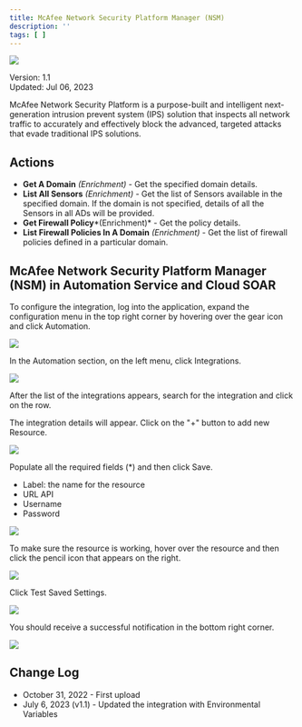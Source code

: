 ```yaml
---
title: McAfee Network Security Platform Manager (NSM)
description: ''
tags: [ ]
---
```


![](/img/platform-services/automation-service/app-central/logos/mcafee-network-security-platform-manager-nsm.png)

Version: 1.1  
Updated: Jul 06, 2023

McAfee Network Security Platform is a purpose-built and intelligent next-generation intrusion prevent system (IPS)
solution that inspects all network traffic to accurately and effectively block the advanced, targeted attacks that evade
traditional IPS solutions.

## Actions

* **Get A Domain** *(Enrichment)* - Get the specified domain details.
* **List All Sensors** *(Enrichment)* - Get the list of Sensors available in the specified domain. If the domain is not
  specified, details of all the Sensors in all ADs will be provided.
* **Get Firewall Policy***(Enrichment)* - Get the policy details.
* **List Firewall Policies In A Domain** *(Enrichment)* - Get the list of firewall policies defined in a particular
  domain.

## McAfee Network Security Platform Manager (NSM) in Automation Service and Cloud SOAR

To configure the integration, log into the application, expand the configuration menu in the top right corner
by hovering over the gear icon and click Automation.

![](/img/platform-services/automation-service/app-central/integrations/mcafee-network-security-platform-manager-nsm/mcafee-network-security-platform-manager-nsm-1.png)

In the Automation section, on the left menu, click Integrations.

![](/img/platform-services/automation-service/app-central/integrations/mcafee-network-security-platform-manager-nsm/mcafee-network-security-platform-manager-nsm-2.png)

After the list of the integrations appears, search for the integration and click on the row.

The integration details will appear. Click on the "+" button to add new Resource.

![](/img/platform-services/automation-service/app-central/integrations/mcafee-network-security-platform-manager-nsm/mcafee-network-security-platform-manager-nsm-3.png)

Populate all the required fields (\*) and then click Save.

* Label: the name for the resource
* URL API
* Username
* Password

![](/img/platform-services/automation-service/app-central/integrations/mcafee-network-security-platform-manager-nsm/mcafee-network-security-platform-manager-nsm-4.png)

To make sure the resource is working, hover over the resource and then click the pencil icon that appears on the right.

![](/img/platform-services/automation-service/app-central/integrations/mcafee-network-security-platform-manager-nsm/mcafee-network-security-platform-manager-nsm-5.png)

Click Test Saved Settings.

![](/img/platform-services/automation-service/app-central/integrations/mcafee-network-security-platform-manager-nsm/mcafee-network-security-platform-manager-nsm-6.png)

You should receive a successful notification in the bottom right corner.

![](/img/platform-services/automation-service/app-central/integrations/mcafee-network-security-platform-manager-nsm/mcafee-network-security-platform-manager-nsm-7.png)

## Change Log

* October 31, 2022 - First upload
* July 6, 2023 (v1.1) - Updated the integration with Environmental Variables
